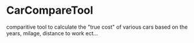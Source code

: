 # CarCompareTool
comparitive tool to calculate the "true cost" of various cars based on the years, milage, distance to work ect...
